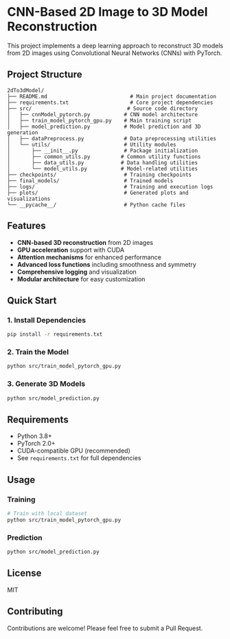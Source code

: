 # CNN-Based 2D Image to 3D Model Reconstruction

This project implements a deep learning approach to reconstruct 3D models from 2D images using Convolutional Neural Networks (CNNs) with PyTorch.

## Project Structure

```
2dTo3dModel/
├── README.md                           # Main project documentation
├── requirements.txt                    # Core project dependencies
├── src/                               # Source code directory
│   ├── cnnModel_pytorch.py           # CNN model architecture
│   ├── train_model_pytorch_gpu.py    # Main training script
│   ├── model_prediction.py           # Model prediction and 3D generation
│   ├── dataPreprocess.py             # Data preprocessing utilities
│   └── utils/                        # Utility modules
│       ├── __init__.py               # Package initialization
│       ├── common_utils.py          # Common utility functions
│       ├── data_utils.py            # Data handling utilities
│       └── model_utils.py           # Model-related utilities
├── checkpoints/                      # Training checkpoints
├── final_models/                     # Trained models
├── logs/                             # Training and execution logs
├── plots/                            # Generated plots and visualizations
└── __pycache__/                      # Python cache files
```

## Features

- **CNN-based 3D reconstruction** from 2D images
- **GPU acceleration** support with CUDA
- **Attention mechanisms** for enhanced performance
- **Advanced loss functions** including smoothness and symmetry
- **Comprehensive logging** and visualization
- **Modular architecture** for easy customization

## Quick Start

### 1. Install Dependencies
```bash
pip install -r requirements.txt
```

### 2. Train the Model
```bash
python src/train_model_pytorch_gpu.py
```

### 3. Generate 3D Models
```bash
python src/model_prediction.py
```

## Requirements

- Python 3.8+
- PyTorch 2.0+
- CUDA-compatible GPU (recommended)
- See `requirements.txt` for full dependencies

## Usage

### Training
```bash
# Train with local dataset
python src/train_model_pytorch_gpu.py
```

### Prediction
```bash
python src/model_prediction.py
```

## License

MIT

## Contributing

Contributions are welcome! Please feel free to submit a Pull Request.
